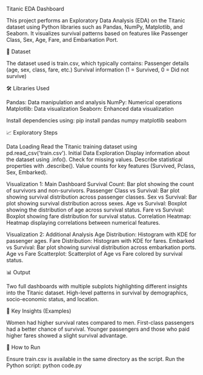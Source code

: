 Titanic EDA Dashboard

This project performs an Exploratory Data Analysis (EDA) on the Titanic dataset using Python libraries such as Pandas, NumPy, Matplotlib, and Seaborn.
It visualizes survival patterns based on features like Passenger Class, Sex, Age, Fare, and Embarkation Port.


📂 Dataset

The dataset used is train.csv, which typically contains:
Passenger details (age, sex, class, fare, etc.)
Survival information (1 = Survived, 0 = Did not survive)

🛠 Libraries Used

  Pandas: Data manipulation and analysis
  NumPy: Numerical operations
  Matplotlib: Data visualization
  Seaborn: Enhanced data visualization

Install dependencies using:
  pip install pandas numpy matplotlib seaborn

📈 Exploratory Steps

Data Loading
Read the Titanic training dataset using pd.read_csv('train.csv').
Initial Data Exploration
Display information about the dataset using .info().
Check for missing values.
Describe statistical properties with .describe().
Value counts for key features (Survived, Pclass, Sex, Embarked).


Visualization 1: Main Dashboard
  Survival Count: Bar plot showing the count of survivors and non-survivors.
  Passenger Class vs Survival: Bar plot showing survival distribution across passenger classes.
  Sex vs Survival: Bar plot showing survival distribution across sexes.
  Age vs Survival: Boxplot showing the distribution of age across survival status.
  Fare vs Survival: Boxplot showing fare distribution for survival status.
  Correlation Heatmap: Heatmap displaying correlations between numerical features.

Visualization 2: Additional Analysis
  Age Distribution: Histogram with KDE for passenger ages.
  Fare Distribution: Histogram with KDE for fares.
  Embarked vs Survival: Bar plot showing survival distribution across embarkation ports.
  Age vs Fare Scatterplot: Scatterplot of Age vs Fare colored by survival status.

📊 Output

Two full dashboards with multiple subplots highlighting different insights into the Titanic dataset.
High-level patterns in survival by demographics, socio-economic status, and location.

🎯 Key Insights (Examples)

Women had higher survival rates compared to men.
First-class passengers had a better chance of survival.
Younger passengers and those who paid higher fares showed a slight survival advantage.

📌 How to Run

Ensure train.csv is available in the same directory as the script.
Run the Python script:
  python code.py
